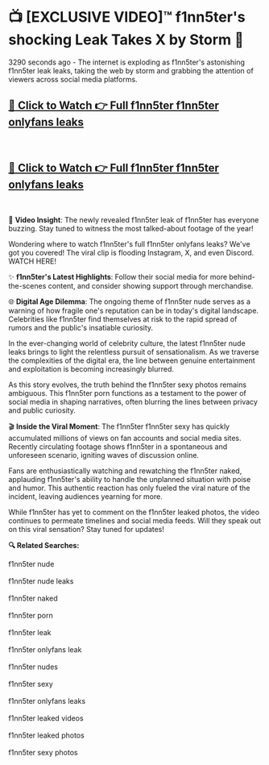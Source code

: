 # 📺 [EXCLUSIVE VIDEO]™ f1nn5ter's shocking Leak Takes X by Storm 🚀

3290 seconds ago - The internet is exploding as f1nn5ter's astonishing f1nn5ter leak leaks, taking the web by storm and grabbing the attention of viewers across social media platforms.

<h2><a href="https://github-6l9.pages.dev/link1">🔗 Click to Watch 👉 Full f1nn5ter f1nn5ter onlyfans leaks</a></h2><br>
<h2><a href="https://github-6l9.pages.dev/link2">🔗 Click to Watch 👉 Full f1nn5ter f1nn5ter onlyfans leaks</a></h2><br>

🎥 **Video Insight**: The newly revealed f1nn5ter leak of f1nn5ter has everyone buzzing. Stay tuned to witness the most talked-about footage of the year!

Wondering where to watch f1nn5ter's full f1nn5ter onlyfans leaks? We've got you covered! The viral clip is flooding Instagram, X, and even Discord. WATCH HERE!

✨ **f1nn5ter's Latest Highlights**: Follow their social media for more behind-the-scenes content, and consider showing support through merchandise.

🌐 **Digital Age Dilemma**: The ongoing theme of f1nn5ter nude serves as a warning of how fragile one's reputation can be in today's digital landscape. Celebrities like f1nn5ter find themselves at risk to the rapid spread of rumors and the public's insatiable curiosity.

In the ever-changing world of celebrity culture, the latest f1nn5ter nude leaks brings to light the relentless pursuit of sensationalism. As we traverse the complexities of the digital era, the line between genuine entertainment and exploitation is becoming increasingly blurred.

As this story evolves, the truth behind the f1nn5ter sexy photos remains ambiguous. This f1nn5ter porn functions as a testament to the power of social media in shaping narratives, often blurring the lines between privacy and public curiosity.

🎬 **Inside the Viral Moment**: The f1nn5ter f1nn5ter sexy has quickly accumulated millions of views on fan accounts and social media sites. Recently circulating footage shows f1nn5ter in a spontaneous and unforeseen scenario, igniting waves of discussion online.

Fans are enthusiastically watching and rewatching the f1nn5ter naked, applauding f1nn5ter's ability to handle the unplanned situation with poise and humor. This authentic reaction has only fueled the viral nature of the incident, leaving audiences yearning for more.

While f1nn5ter has yet to comment on the f1nn5ter leaked photos, the video continues to permeate timelines and social media feeds. Will they speak out on this viral sensation? Stay tuned for updates!

<strong>🔍 Related Searches:</strong>

f1nn5ter nude
<br><br>
f1nn5ter nude leaks
<br><br>
f1nn5ter naked
<br><br>
f1nn5ter porn
<br><br>
f1nn5ter leak
<br><br>
f1nn5ter onlyfans leak
<br><br>
f1nn5ter nudes
<br><br>
f1nn5ter sexy
<br><br>
f1nn5ter onlyfans leaks
<br><br>
f1nn5ter leaked videos
<br><br>
f1nn5ter leaked photos
<br><br>
f1nn5ter sexy photos
<br><br>

